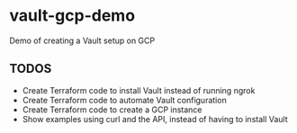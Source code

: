 # vault-gcp-demo
Demo of creating a Vault setup on GCP

## TODOS

* Create Terraform code to install Vault instead of running ngrok
* Create Terraform code to automate Vault configuration
* Create Terraform code to create a GCP instance
* Show examples using curl and the API, instead of having to install Vault
